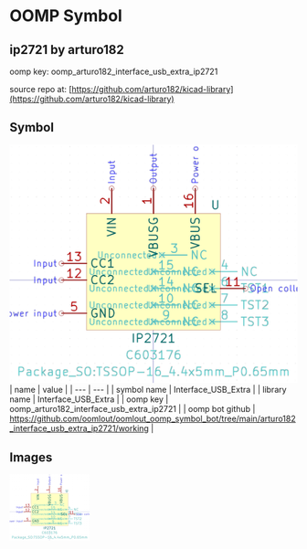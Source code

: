 # OOMP Symbol  
## ip2721  by arturo182  
  
oomp key: oomp_arturo182_interface_usb_extra_ip2721  
  
source repo at: [https://github.com/arturo182/kicad-library](https://github.com/arturo182/kicad-library)  
## Symbol  
  
[![working.png](working_600.png)](working.png)  
| name | value | 
| --- | --- | 
| symbol name | Interface_USB_Extra | 
| library name | Interface_USB_Extra | 
| oomp key | oomp_arturo182_interface_usb_extra_ip2721 | 
| oomp bot github | https://github.com/oomlout/oomlout_oomp_symbol_bot/tree/main/arturo182_interface_usb_extra_ip2721/working | 
## Images  
  
[![working.png](working_140.png)](working.png)  
